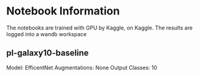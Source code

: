 # Notebook Information
The notebooks are trained with GPU by Kaggle, on Kaggle. The results are logged into a wandb workspace

## pl-galaxy10-baseline
Model: EfficentNet
Augmentations: None
Output Classes: 10
